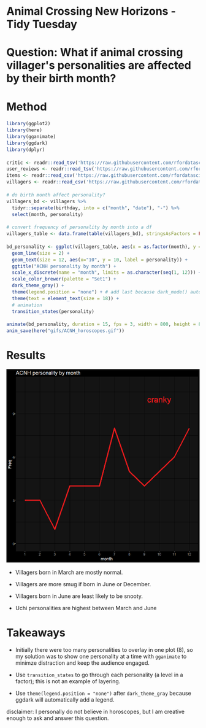 # Animal Crossing New Horizons - Tidy Tuesday

# Question: What if animal crossing villager's personalities are affected by their birth month?

# Method

```R
library(ggplot2)
library(here)
library(gganimate)
library(ggdark)
library(dplyr)

critic <- readr::read_tsv('https://raw.githubusercontent.com/rfordatascience/tidytuesday/master/data/2020/2020-05-05/critic.tsv')
user_reviews <- readr::read_tsv('https://raw.githubusercontent.com/rfordatascience/tidytuesday/master/data/2020/2020-05-05/user_reviews.tsv')
items <- readr::read_csv('https://raw.githubusercontent.com/rfordatascience/tidytuesday/master/data/2020/2020-05-05/items.csv')
villagers <- readr::read_csv('https://raw.githubusercontent.com/rfordatascience/tidytuesday/master/data/2020/2020-05-05/villagers.csv')

# do birth month affect personality?
villagers_bd <- villagers %>% 
  tidyr::separate(birthday, into = c("month", "date"), "-") %>% 
  select(month, personality)

# convert frequency of personality by month into a df
villagers_table <- data.frame(table(villagers_bd), stringsAsFactors = FALSE) # cols = month, personality, freq

bd_personality <- ggplot(villagers_table, aes(x = as.factor(month), y = Freq, col = personality, group = personality)) +
  geom_line(size = 2) +
  geom_text(size = 12, aes(x="10", y = 10, label = personality)) +
  ggtitle("ACNH personality by month") +
  scale_x_discrete(name = "month", limits = as.character(seq(1, 12))) +
  scale_color_brewer(palette = "Set1") +
  dark_theme_gray() +
  theme(legend.position = "none") + # add last because dark_mode() automatically adds legend.
  theme(text = element_text(size = 18)) + 
  # animation
  transition_states(personality)

animate(bd_personality, duration = 15, fps = 3, width = 800, height = 800, renderer = gifski_renderer())
anim_save(here("gifs/ACNH_horoscopes.gif"))
```

# Results

![ACNH personality by birth month](ACNH_horoscopes.gif)

* Villagers born in March are mostly normal.

* Villagers are more smug if born in June or December.

* Villagers born in June are least likely to be snooty.

* Uchi personalities are highest between March and June

# Takeaways

* Initially there were too many personalities to overlay in one plot (8), so my solution was to show one personality at a time with `gganimate` to minimze distraction and keep the audience engaged.

* Use `transition_states` to go through each personality (a level in a factor); this is not an example of layering. 

* Use `theme(legend.position = "none")` after `dark_theme_gray` because ggdark will automatically add a legend.



disclaimer: I personally do not believe in horoscopes, but I am creative enough to ask and answer this question. 
